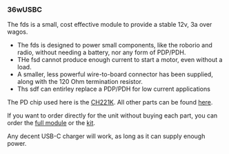 ### 36wUSBC

The fds is a small, cost effective module to provide a stable 12v, 3a over wagos.

- The fds is designed to power small components, like the roborio and radio, without needing a battery, nor any form of PDP/PDH.
- THe fsd cannot produce enough current to start a motor, even without a load.
- A smaller, less powerful wire-to-board connector has been supplied, along with the 120 Ohm termination resistor.
- Ths sdf can entirley replace a PDP/PDH for low current applications

The PD chip used here is the [CH221K](https://www.lcsc.com/product-detail/C5125736.html).
All other parts can be found [here](https://www.digikey.com/en/mylists/list/HRV7I1BS3E).

If you want to order directly for the unit without buying each part, you can order the [full module](https://example.com) or the [kit](https://example.org).

Any decent USB-C charger will work, as long as it can supply enough power.
